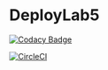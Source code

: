 # DeployLab5

[![Codacy Badge](https://app.codacy.com/project/badge/Grade/ce9e2cf9fef64710937ee82602834f1f)](https://www.codacy.com/manual/SoyTiyi/DeployLab5?utm_source=github.com&amp;utm_medium=referral&amp;utm_content=SoyTiyi/DeployLab5&amp;utm_campaign=Badge_Grade)

[![CircleCI](https://circleci.com/pipelines/gh/SoyTiyi/DeployLab5.svg?style=svg)](https://circleci.com/gh/SoyTiyi/DeployLab5)